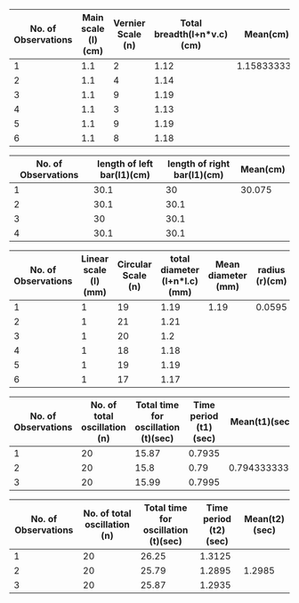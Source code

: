 No. of Observations|Main scale (l)(cm)|Vernier Scale (n)|Total breadth(l+n*v.c)(cm)|Mean(cm)
-------------------|------------------|-----------------|--------------------------|-----------
1                  |1.1               |2                |1.12                      |1.158333333
2                  |1.1               |4                |1.14                      |
3                  |1.1               |9                |1.19                      |
4                  |1.1               |3                |1.13                      |
5                  |1.1               |9                |1.19                      |
6                  |1.1               |8                |1.18                      |



No. of Observations|length of left bar(l1)(cm)|length of right bar(l1)(cm)|Mean(cm)
-------------------|--------------------------|---------------------------|--------
1                  |30.1                      |30                         |30.075
2                  |30.1                      |30.1                       |
3                  |30                        |30.1                       |
4                  |30.1                      |30.1                       |



No. of Observations|Linear scale (l)(mm)|Circular Scale (n)|total diameter (l+n*l.c)(mm)|Mean diameter (mm)|radius (r)(cm)
-------------------|--------------------|------------------|----------------------------|------------------|--------------
1                  |1                   |19                |1.19                        |1.19              |0.0595
2                  |1                   |21                |1.21                        |                  |
3                  |1                   |20                |1.2                         |                  |
4                  |1                   |18                |1.18                        |                  |
5                  |1                   |19                |1.19                        |                  |
6                  |1                   |17                |1.17                        |                  |



No. of Observations|No. of total oscillation (n)|Total time for oscillation (t)(sec)|Time period (t1)(sec)|Mean(t1)(sec)
-------------------|----------------------------|-----------------------------------|---------------------|-------------
1                  |20                          |15.87                              |0.7935               |
2                  |20                          |15.8                               |0.79                 |0.7943333333
3                  |20                          |15.99                              |0.7995               |



No. of Observations|No. of total oscillation (n)|Total time for oscillation (t)(sec)|Time period (t2)(sec)|Mean(t2)(sec)
-------------------|----------------------------|-----------------------------------|---------------------|-------------
1                  |20                          |26.25                              |1.3125               |
2                  |20                          |25.79                              |1.2895               |1.2985
3                  |20                          |25.87                              |1.2935               |



